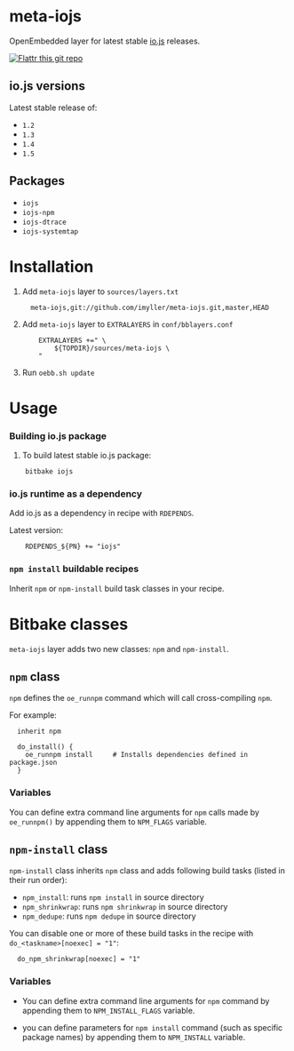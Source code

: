 meta-iojs
=========

OpenEmbedded layer for latest stable [io.js](https://iojs.org/ "io.js")  releases.

[![Flattr this git repo](http://api.flattr.com/button/flattr-badge-large.png)](https://flattr.com/submit/auto?user_id=imyller&url=https://github.com/imyller/meta-iojs&title=meta-iojs&language=&tags=github&category=software)

## io.js versions

Latest stable release of:
* `1.2`
* `1.3`
* `1.4`
* `1.5`

## Packages

 * `iojs`
 * `iojs-npm`
 * `iojs-dtrace`
 * `iojs-systemtap`

Installation
============

1. Add `meta-iojs` layer to `sources/layers.txt`

    ```
      meta-iojs,git://github.com/imyller/meta-iojs.git,master,HEAD
    ```
    
2. Add `meta-iojs` layer to `EXTRALAYERS` in `conf/bblayers.conf`

    ```
        EXTRALAYERS +=" \
            ${TOPDIR}/sources/meta-iojs \
        "
    ```
  
3. Run `oebb.sh update`

Usage
=====

### Building io.js package

1. To build latest stable io.js package:

```
    bitbake iojs
```

### io.js runtime as a dependency

Add io.js as a dependency in recipe with `RDEPENDS`.

Latest version:

```
    RDEPENDS_${PN} += "iojs"
```

### `npm install` buildable recipes

Inherit `npm` or `npm-install` build task classes in your recipe.

Bitbake classes 
===============

`meta-iojs` layer adds two new classes: `npm` and `npm-install`.

## `npm` class

`npm` defines the `oe_runnpm` command which will call cross-compiling `npm`.

For example:

```
  inherit npm
      
  do_install() {
    oe_runnpm install     # Installs dependencies defined in package.json 
  }
```

### Variables
      
You can define extra command line arguments for `npm` calls made by `oe_runnpm()` by appending them to `NPM_FLAGS` variable.
      
## `npm-install` class

`npm-install` class inherits `npm` class and adds following build tasks (listed in their run order):

  * `npm_install`: runs `npm install` in source directory
  * `npm_shrinkwrap`: runs `npm shrinkwrap` in source directory
  * `npm_dedupe`: runs `npm dedupe` in source directory

You can disable one or more of these build tasks in the recipe with `do_<taskname>[noexec] = "1"`:

```
  do_npm_shrinkwrap[noexec] = "1"
```

### Variables

* You can define extra command line arguments for `npm` command by appending them to `NPM_INSTALL_FLAGS` variable.

* you can define parameters for `npm install` command (such as specific package names) by appending them to `NPM_INSTALL` variable.

